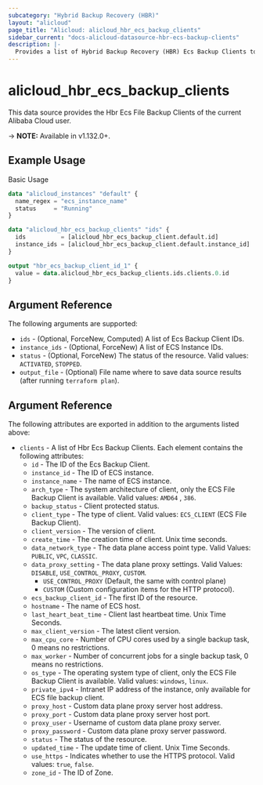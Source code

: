 ```yaml
---
subcategory: "Hybrid Backup Recovery (HBR)"
layout: "alicloud"
page_title: "Alicloud: alicloud_hbr_ecs_backup_clients"
sidebar_current: "docs-alicloud-datasource-hbr-ecs-backup-clients"
description: |-
  Provides a list of Hybrid Backup Recovery (HBR) Ecs Backup Clients to the user.
---
```


# alicloud\_hbr\_ecs\_backup\_clients

This data source provides the Hbr Ecs File Backup Clients of the current Alibaba Cloud user.

-> **NOTE:** Available in v1.132.0+.

## Example Usage

Basic Usage

```terraform
data "alicloud_instances" "default" {
  name_regex = "ecs_instance_name"
  status     = "Running"
}

data "alicloud_hbr_ecs_backup_clients" "ids" {
  ids          = [alicloud_hbr_ecs_backup_client.default.id]
  instance_ids = [alicloud_hbr_ecs_backup_client.default.instance_id]
}

output "hbr_ecs_backup_client_id_1" {
  value = data.alicloud_hbr_ecs_backup_clients.ids.clients.0.id
}
```

## Argument Reference

The following arguments are supported:

* `ids` - (Optional, ForceNew, Computed)  A list of Ecs Backup Client IDs.
* `instance_ids` - (Optional, ForceNew) A list of ECS Instance IDs.
* `status` - (Optional, ForceNew) The status of the resource. Valid values: `ACTIVATED`, `STOPPED`.
* `output_file` - (Optional) File name where to save data source results (after running `terraform plan`).

## Argument Reference

The following attributes are exported in addition to the arguments listed above:

* `clients` - A list of Hbr Ecs Backup Clients. Each element contains the following attributes:
    * `id` - The ID of the Ecs Backup Client.
    * `instance_id` - The ID of ECS instance.
    * `instance_name` - The name of ECS instance.
    * `arch_type` - The system architecture of client, only the ECS File Backup Client is available. Valid values: `AMD64` , `386`.
    * `backup_status` - Client protected status.
    * `client_type` - The type of client. Valid values: `ECS_CLIENT` (ECS File Backup Client).
    * `client_version` - The version of client.
    * `create_time` - The creation time of client. Unix time seconds.
    * `data_network_type` - The data plane access point type. Valid Values: `PUBLIC`, `VPC`, `CLASSIC`.
    * `data_proxy_setting` - The data plane proxy settings. Valid Values: `DISABLE`, `USE_CONTROL_PROXY`, `CUSTOM`.
        * `USE_CONTROL_PROXY` (Default, the same with control plane)
        * `CUSTOM` (Custom configuration items for the HTTP protocol).
    * `ecs_backup_client_id` - The first ID of the resource.
    * `hostname` - The name of ECS host.
    * `last_heart_beat_time` - Client last heartbeat time. Unix Time Seconds.
    * `max_client_version` - The latest client version.
    * `max_cpu_core` - Number of CPU cores used by a single backup task, 0 means no restrictions.
    * `max_worker` - Number of concurrent jobs for a single backup task, 0 means no restrictions.
    * `os_type` - The operating system type of client, only the ECS File Backup Client is available. Valid values: `windows`, `linux`.
    * `private_ipv4` - Intranet IP address of the instance, only available for ECS file backup client.
    * `proxy_host` - Custom data plane proxy server host address.
    * `proxy_port` - Custom data plane proxy server host port.
    * `proxy_user` - Username of custom data plane proxy server.
    * `proxy_password` - Custom data plane proxy server password.
    * `status` - The status of the resource.
    * `updated_time` - The update time of client. Unix Time Seconds.
    * `use_https` - Indicates whether to use the HTTPS protocol. Valid values: `true`, `false`.
    * `zone_id` - The ID of Zone.